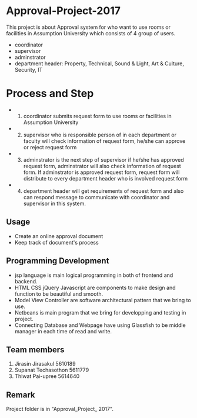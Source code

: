 # Approval-Project-2017
This project is about Approval system for who want to use rooms or facilities in Assumption University which consists of 4 group of users.
* coordinator
* supervisor
* adminstrator
* department header: Property, Technical, Sound & Light, Art & Culture, Security, IT

# Process and Step
* 1. coordinator submits request form to use rooms or facilities in Assumption University
* 2. supervisor who is responsible person of in each department or faculty will check information of request form, he/she can approve or reject request form
* 3. adminstrator is the next step of supervisor if he/she has approved request form, adminstrator will also check information of request form. If adminstrator is approved request form, request form will distribute to every department header who is involved request form
* 4. department header will get requirements of request form and also can respond message to communicate with coordinator and supervisor in this system.

## Usage
* Create an online approval document
* Keep track of document's process

## Programming Development
* jsp language is main logical programming in both of frontend and backend.
* HTML CSS jQuery Javascript are components to make design and function to be beautiful and smooth.
* Model View Controller are software architectural pattern that we bring to use.
* Netbeans is main program that we bring for developping and testing in project.
* Connecting Database and Webpage have using Glassfish to be middle manager in each time of read and write.

## Team members
1. Jirasin Jirasakul 5610189
2. Supanat Techasothon 5611779
3. Thiwat Pai-upree 5614640

## Remark
Project folder is in "Approval_Project_ 2017".
